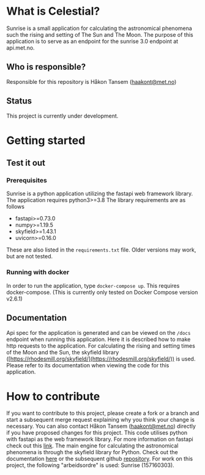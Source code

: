 # What is Celestial?
Sunrise is a small application for calculating the astronomical phenomena such the rising and setting of The Sun and The Moon.
The purpose of this application is to serve as an endpoint for the sunrise 3.0 endpoint at api.met.no.

## Who is responsible?
Responsible for this repository is Håkon Tansem (haakont@met.no)

## Status
This project is currently under development.

# Getting started

## Test it out
### Prerequisites
Sunrise is a python application utilizing the fastapi web framework library.
The application requires python3>=3.8
The library requirements are as follows
- fastapi>=0.73.0
- numpy>=1.19.5
- skyfield>=1.43.1
- uvicorn>=0.16.0


These are also listed in the `requirements.txt` file.
Older versions may work, but are not tested.

### Running with docker
In order to run the application, type `docker-compose up`.
This requires docker-compose. (This is currently only tested on Docker Compose version v2.6.1)


## Documentation
Api spec for the application is generated and can be viewed on the `/docs` endpoint when running this application. Here it is described how to make http requests to the application.
For calculating the rising and setting times of the Moon and the Sun, the skyfield library ([https://rhodesmill.org/skyfield/](https://rhodesmill.org/skyfield/)) is used. Please refer to
its documentation when viewing the code for this application.  

# How to contribute
If you want to contribute to this project, please create a fork or a branch and start a subsequent merge request explaining why you think your change is necessary.
You can also contact Håkon Tansem (haakont@met.no) directly if you have proposed changes for this project.
This code utilises python with fastapi as the web framework library. For more information on fastapi check out this [link](https://fastapi.tiangolo.com/).
The main engine for calculating the astronomical phenomena is through the skyfield library for Python. Check out the documentation [here](https://rhodesmill.org/skyfield/) or the subsequent github [repository](https://github.com/skyfielders/python-skyfield).
For work on this project, the following "arbeidsordre" is used: Sunrise (157160303).
